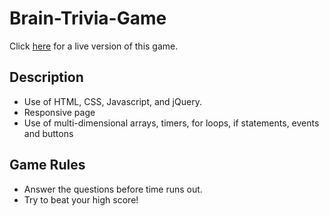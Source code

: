 # Brain-Trivia-Game

Click [here](https://melissarburnham.github.io/Brain-Trivia-Game/) for a live version of this game.

## Description
* Use of HTML, CSS, Javascript, and jQuery. 
* Responsive page
* Use of multi-dimensional arrays, timers, for loops, if statements, events and buttons

## Game Rules
* Answer the questions before time runs out.
* Try to beat your high score! 
